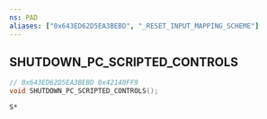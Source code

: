 ```yaml
---
ns: PAD
aliases: ["0x643ED62D5EA3BEBD", "_RESET_INPUT_MAPPING_SCHEME"]
---
```

## SHUTDOWN_PC_SCRIPTED_CONTROLS

```c
// 0x643ED62D5EA3BEBD 0x42140FF9
void SHUTDOWN_PC_SCRIPTED_CONTROLS();
```

```
S*
```

